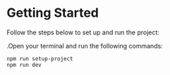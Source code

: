 # Getting Started
Follow the steps below to set up and run the project:
 
 .Open your terminal and run the following commands:
```
npm run setup-project
npm run dev
```